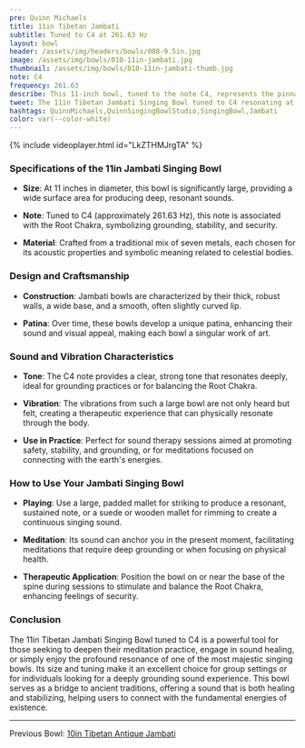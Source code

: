```yaml
---
pre: Quinn Michaels
title: 11in Tibetan Jambati
subtitle: Tuned to C4 at 261.63 Hz
layout: bowl
header: /assets/img/headers/bowls/008-9.5in.jpg
image: /assets/img/bowls/010-11in-jambati.jpg
thumbnail: /assets/img/bowls/010-11in-jambati-thumb.jpg
note: C4
frequency: 261.63
describe: This 11-inch bowl, tuned to the note C4, represents the pinnacle of sound therapy tools, offering a profound auditory and vibrational experience.
tweet: The 11in Tibetan Jambati Singing Bowl tuned to C4 resonating at 261.63 Hz.
hashtags: QuinnMichaels,QuinnSingingBowlStudio,SingingBowl,Jambati
color: var(--color-white)
---
```


{% include videoplayer.html id="LkZTHMJrgTA" %}

### Specifications of the 11in Jambati Singing Bowl

- **Size**: At 11 inches in diameter, this bowl is significantly large, providing a wide surface area for producing deep, resonant sounds.

- **Note**: Tuned to C4 (approximately 261.63 Hz), this note is associated with the Root Chakra, symbolizing grounding, stability, and security.

- **Material**: Crafted from a traditional mix of seven metals, each chosen for its acoustic properties and symbolic meaning related to celestial bodies.

### Design and Craftsmanship

- **Construction**: Jambati bowls are characterized by their thick, robust walls, a wide base, and a smooth, often slightly curved lip.

- **Patina**: Over time, these bowls develop a unique patina, enhancing their sound and visual appeal, making each bowl a singular work of art.

### Sound and Vibration Characteristics

- **Tone**: The C4 note provides a clear, strong tone that resonates deeply, ideal for grounding practices or for balancing the Root Chakra.

- **Vibration**: The vibrations from such a large bowl are not only heard but felt, creating a therapeutic experience that can physically resonate through the body.

- **Use in Practice**: Perfect for sound therapy sessions aimed at promoting safety, stability, and grounding, or for meditations focused on connecting with the earth's energies.

### How to Use Your Jambati Singing Bowl

- **Playing**: Use a large, padded mallet for striking to produce a resonant, sustained note, or a suede or wooden mallet for rimming to create a continuous singing sound.

- **Meditation**: Its sound can anchor you in the present moment, facilitating meditations that require deep grounding or when focusing on physical health.

- **Therapeutic Application**: Position the bowl on or near the base of the spine during sessions to stimulate and balance the Root Chakra, enhancing feelings of security.

### Conclusion

The 11in Tibetan Jambati Singing Bowl tuned to C4 is a powerful tool for those seeking to deepen their meditation practice, engage in sound healing, or simply enjoy the profound resonance of one of the most majestic singing bowls. Its size and tuning make it an excellent choice for group settings or for individuals looking for a deeply grounding sound experience. This bowl serves as a bridge to ancient traditions, offering a sound that is both healing and stabilizing, helping users to connect with the fundamental energies of existence.

---

Previous Bowl: [10in Tibetan Antique Jambati](009-10in-antique)
